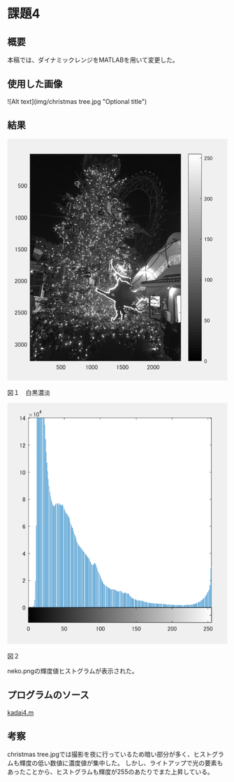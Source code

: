 課題4
====

## 概要

本稿では、ダイナミックレンジをMATLABを用いて変更した。

## 使用した画像

![Alt text](img/christmas tree.jpg "Optional title")

## 結果


![Alt text](img/4-1.png "Optional title")

図１　白黒濃淡

![Alt text](img/4-2.png "Optional title")

図２

neko.pngの輝度値ヒストグラムが表示された。



## プログラムのソース

[kadai4.m](https://github.com/Minami0o0/image_processing/blob/master/lecture_image_processing-master/kadai4.m)


## 考察
christmas tree.jpgでは撮影を夜に行っているため暗い部分が多く、ヒストグラムも輝度の低い数値に濃度値が集中した。
しかし、ライトアップで光の要素もあったことから、ヒストグラムも輝度が255のあたりでまた上昇している。
